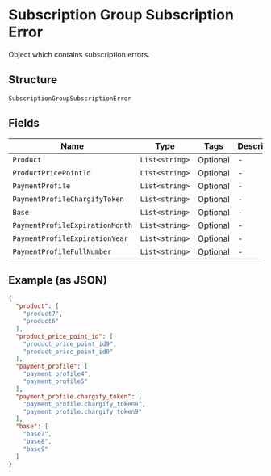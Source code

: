 
# Subscription Group Subscription Error

Object which contains subscription errors.

## Structure

`SubscriptionGroupSubscriptionError`

## Fields

| Name | Type | Tags | Description |
|  --- | --- | --- | --- |
| `Product` | `List<string>` | Optional | - |
| `ProductPricePointId` | `List<string>` | Optional | - |
| `PaymentProfile` | `List<string>` | Optional | - |
| `PaymentProfileChargifyToken` | `List<string>` | Optional | - |
| `Base` | `List<string>` | Optional | - |
| `PaymentProfileExpirationMonth` | `List<string>` | Optional | - |
| `PaymentProfileExpirationYear` | `List<string>` | Optional | - |
| `PaymentProfileFullNumber` | `List<string>` | Optional | - |

## Example (as JSON)

```json
{
  "product": [
    "product7",
    "product6"
  ],
  "product_price_point_id": [
    "product_price_point_id9",
    "product_price_point_id0"
  ],
  "payment_profile": [
    "payment_profile4",
    "payment_profile5"
  ],
  "payment_profile.chargify_token": [
    "payment_profile.chargify_token8",
    "payment_profile.chargify_token9"
  ],
  "base": [
    "base7",
    "base8",
    "base9"
  ]
}
```

